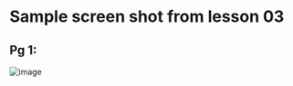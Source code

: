 # Sample screen shot from lesson 03

## Pg 1:
![image](https://github.com/bbauska/essential-css-libraries-for-web-designers-2020/assets/41387907/5a0c97c8-0158-493b-90b8-00743511fe98)

